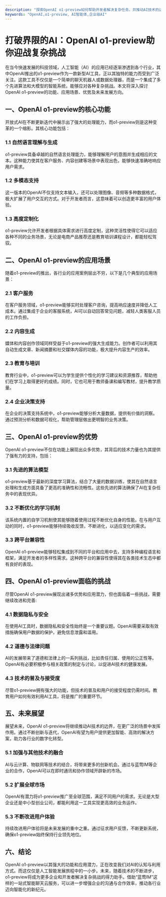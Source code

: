 ```yaml
---
description: "探索OpenAI o1-preview如何帮助开发者解决复杂任务，并推动AI技术的边界。了解其应用场景及优势。"
keywords: "OpenAI,o1-preview, AI智能体,企业级AI"
---
```

# 打破界限的AI：OpenAI o1-preview助你迎战复杂挑战  

在当今快速发展的科技领域，人工智能（AI）的应用已经逐渐渗透到各个行业，其中OpenAI推出的o1-preview作为一款新型AI工具，正以其独特的能力而受到广泛关注。这款工具不仅仅是一个简单的聊天机器人或数据处理器，而是一个集成了多个先进算法和大模型的智能系统，能够应对各种复杂挑战。本文将深入探讨OpenAI o1-preview的功能、应用场景、优势及未来发展方向。

## 一、OpenAI o1-preview的核心功能

开放式AI在不断更新迭代中展示出了强大的处理能力，而o1-preview则是这种变革的一个缩影。其核心功能包括：

### 1.1 自然语言理解与生成

o1-preview具备卓越的自然语言处理能力，能够理解用户的意图并生成相应的文本。这种能力使其在客户服务、内容创建等场景中表现出色，能够快速准确地响应用户需求。

### 1.2 多模态支持

这一版本的OpenAI不仅支持文本输入，还可以处理图像、音频等多种数据格式，极大扩展了用户交互的方式。对于开发者而言，这意味着可以创造更丰富的用户体验。

### 1.3 高度定制化

o1-preview允许开发者根据具体需求进行高度定制，这种灵活性使得它可以适应各种不同的业务场景，无论是电商产品推荐还是教育培训课程设计，都能轻松驾驭。

## 二、OpenAI o1-preview的应用场景

随着o1-preview的推出，各行业的应用案例层出不穷，以下是几个典型的应用场景：

### 2.1 客户服务

在客户服务领域，o1-preview能够实时处理客户咨询，提高响应速度并降低人工成本。通过集成于企业的客服系统，AI可以自动回答常见问题，减轻人类客服人员的工作负担。

### 2.2 内容生成

媒体和内容创作领域同样受益于o1-preview的强大生成能力。创作者可以利用其自动生成文章、新闻摘要和社交媒体内容的功能，极大提升内容生产的效率。

### 2.3 教育与培训

教育行业中，o1-preview可以为学生提供个性化的学习建议和资源推荐，帮助他们在学习上取得更好的成绩。同时，它也可用于教师备课和编写教材，提升教学质量。

### 2.4 企业决策支持

在企业的决策支持系统中，o1-preview能够分析大量数据，提供有价值的洞察。通过预测分析和数据可视化，帮助管理层做出更明智的业务决策。

## 三、OpenAI o1-preview的优势

OpenAI o1-preview不仅在功能上展现出众多优势，其背后的技术力量也为其提供了强有力的支持，包括：

### 3.1 先进的算法模型

o1-preview基于最新的深度学习算法，结合了大量的数据训练，使其在自然语言处理和生成方面具备了更高的准确性和流畅性。这些先进的算法确保了AI在复杂任务中的表现优异。

### 3.2 不断优化的学习机制

该系统内置的自学习机制使其能够随着使用过程不断优化自身的性能。在与用户互动的同时，o1-preview能够持续吸收反馈，不断进化，以适应变化的需求。

### 3.3 跨平台兼容性

OpenAI o1-preview能够轻松集成到不同的平台和应用中去，支持多种编程语言和框架，满足开发者的多样性需求。这种跨平台的兼容性使得其在各类技术生态中都有良好的表现。

## 四、OpenAI o1-preview面临的挑战

尽管OpenAI o1-preview展现出诸多优势和应用潜力，但也面临着一些挑战，需要继续改进和完善:

### 4.1 数据隐私与安全

在使用AI工具时，数据隐私和安全性始终是一个重要议题。OpenAI需要采取有效措施确保用户数据的保护，避免信息泄露和滥用。

### 4.2 道德与法律问题

AI的发展带来了道德和法律上的一系列挑战，比如责任归属、使用的公正性等。OpenAI有必要积极参与相关政策的制定与讨论，以促进AI技术的健康发展。

### 4.3 技术的普及与接受度

尽管o1-preview拥有强大的功能，但技术的普及和用户的接受程度仍需时间。教育用户如何有效利用AI工具，将是推广的重要环节。

## 五、未来展望

展望未来，OpenAI o1-preview将继续推动AI技术的边界，在更广泛的场景中发挥作用。通过不断创新与迭代，OpenAI有望为用户提供更加智能、高效的解决方案，助力各行业的数字化转型。

### 5.1 加强与其他技术的融合

AI与云计算、物联网等技术的结合，将带来更多的创新机会。通过与蓝莺IM等企业的合作，OpenAI可以在即时通讯和协作领域开辟新的市场。

### 5.2 扩展全球市场

OpenAI有潜力将o1-preview推广至全球范围，满足不同用户的需求。无论是大型企业还是中小型创业公司，都能利用这一工具实现更高效的业务运作。

### 5.3 不断改进用户体验

持续改进用户体验将是未来发展的重中之重。通过征求用户反馈，不断更新系统，确保o1-preview始终保持行业领先地位。

## 六、结论

OpenAI o1-preview以其强大的功能和应用潜力，正在改变我们对AI的认知与利用方式。而这仅仅是人工智能发展旅程中的一小步。未来，随着技术的不断进步，o1-preview将成为更多企业和开发者解决复杂挑战的得力助手。借助“蓝莺IM”这样的一站式智能聊天云服务，可以进一步增强企业的沟通与合作效率，推动各行业迈向智能化的新纪元。
